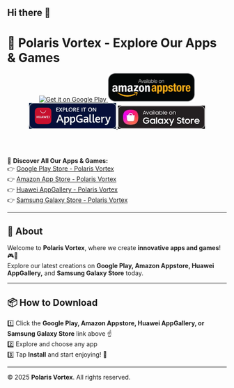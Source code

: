 ## Hi there 👋  

# 🚀 Polaris Vortex - Explore Our Apps & Games  

<div align="center">
    <a href="https://play.google.com/store/apps/developer?id=Polaris+Vortex">
        <img src="https://upload.wikimedia.org/wikipedia/commons/7/78/Google_Play_Store_badge_EN.svg" alt="Get it on Google Play" width="200">
    </a>
    <a href="https://www.amazon.com/dp/B0F2HFPBKP">
        <img src="https://raw.githubusercontent.com/polarisvortex/polarisvortex/main/azn-badge.png" alt="Get it on Amazon" width="200">
    </a>
    <a href="https://appgallery.huawei.com/">
        <img src="https://raw.githubusercontent.com/polarisvortex/polarisvortex/main/hua-badge.png" alt="Get it on Huawei AppGallery" width="200">
    </a>
    <a href="https://galaxystore.samsung.com/">
        <img src="https://raw.githubusercontent.com/polarisvortex/polarisvortex/main/galaxy-badge.jpg" alt="Get it on Samsung Galaxy Store" width="200">
    </a>
</div>  

&nbsp;  
&nbsp;  

📲 **Discover All Our Apps & Games:**  
👉 [Google Play Store - Polaris Vortex](https://play.google.com/store/apps/developer?id=Polaris+Vortex)  
👉 [Amazon App Store - Polaris Vortex](https://www.amazon.com/dp/B0F2HFPBKP)  
👉 [Huawei AppGallery - Polaris Vortex](https://appgallery.huawei.com/)  
👉 [Samsung Galaxy Store - Polaris Vortex](https://galaxystore.samsung.com/)  

---

## 🌟 About  
Welcome to **Polaris Vortex**, where we create **innovative apps and games**! 🎮📱  
Explore our latest creations on **Google Play, Amazon Appstore, Huawei AppGallery,** and **Samsung Galaxy Store** today.  

---

## 📦 How to Download  
1️⃣ Click the **Google Play, Amazon Appstore, Huawei AppGallery, or Samsung Galaxy Store** link above ☝️  
2️⃣ Explore and choose any app  
3️⃣ Tap **Install** and start enjoying! 🚀  

---

© 2025 **Polaris Vortex**. All rights reserved.  



